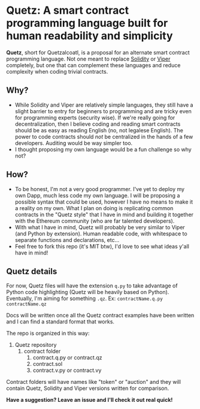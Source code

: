 # Quetz: A smart contract programming language built for human readability and simplicity

**Quetz**, short for Quetzalcoatl, is a proposal for an alternate smart contract programming language. Not one meant to replace [Solidity](http://solidity.readthedocs.io/en/develop/) or [Viper](https://vyper.readthedocs.io/en/latest/index.html) completely, but one that can complement these languages and reduce complexity when coding trivial contracts.

## Why?
- While Solidity and Viper are relatively simple languages, they still have a slight barrier to entry for beginners to programming and are tricky even for programming experts (security wise). If we're really going for decentralization, then I believe coding and reading smart contracts should be as easy as reading English (no, not legalese English). The power to code contracts should *not* be centralized in the hands of a few developers. Auditing would be way simpler too.
- I thought proposing my own language would be a fun challenge so why not?

## How?
- To be honest, I'm not a very good programmer. I've yet to deploy my own Dapp, much less code my own language. I will be proposing a possible syntax that could be used, however I have no means to make it a reality on my own. What I plan on doing is replicating common contracts in the "Quetz style" that I have in mind and building it together with the Ethereum community (who are far talented developers).
- With what I have in mind, Quetz will probably be very similar to Viper (and Python by extension). Human readable code, with whitespace to separate functions and declarations, etc...
- Feel free to fork this repo (it's MIT btw), I'd love to see what ideas y'all have in mind!

## Quetz details
For now, Quetz files will have the extension `q.py` to take advantage of Python code highlighting (Quetz will be heavily based on Python). Eventually, I'm aiming for something `.qz`.
Ex:
`contractName.q.py`
`contractName.qz`

Docs will be written once all the Quetz contract examples have been written and I can find a standard format that works.

The repo is organized in this way:

1. Quetz repository
    1. contract folder
        1. contract.q.py or contract.qz
        2. contract.sol
        3. contract.v.py or contract.vy

Contract folders will have names like "token" or "auction" and they will contain Quetz, Solidity and Viper versions written for comparison.

**Have a suggestion? Leave an issue and I'll check it out real quick!**
